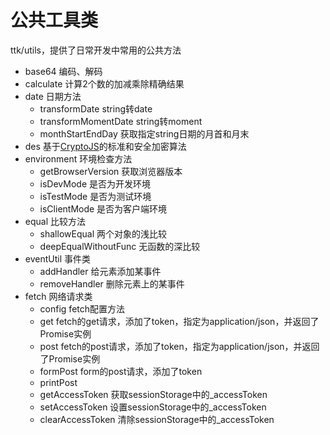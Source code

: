 # 公共工具类
ttk/utils，提供了日常开发中常用的公共方法

* base64 编码、解码
* calculate 计算2个数的加减乘除精确结果
* date 日期方法
   * transformDate string转date
   * transformMomentDate string转moment
   * monthStartEndDay 获取指定string日期的月首和月末
* des 基于[CryptoJS](https://cryptojs.gitbook.io/docs/)的标准和安全加密算法
* environment 环境检查方法
   * getBrowserVersion 获取浏览器版本
   * isDevMode 是否为开发环境
   * isTestMode 是否为测试环境
   * isClientMode 是否为客户端环境
* equal 比较方法
   * shallowEqual 两个对象的浅比较
   * deepEqualWithoutFunc 无函数的深比较
* eventUtil 事件类
   * addHandler 给元素添加某事件
   * removeHandler 删除元素上的某事件
* fetch 网络请求类
   * config fetch配置方法
   * get fetch的get请求，添加了token，指定为application/json，并返回了Promise实例
   * post fetch的post请求，添加了token，指定为application/json，并返回了Promise实例
   * formPost form的post请求，添加了token
   * printPost 
   * getAccessToken 获取sessionStorage中的_accessToken
   * setAccessToken 设置sessionStorage中的_accessToken
   * clearAccessToken 清除sessionStorage中的_accessToken